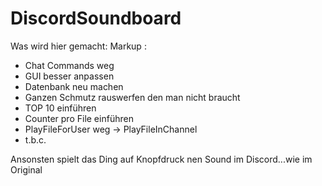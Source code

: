 # DiscordSoundboard

Was wird hier gemacht:
Markup :
* Chat Commands weg
* GUI besser anpassen
* Datenbank neu machen
* Ganzen Schmutz rauswerfen den man nicht braucht
* TOP 10 einführen
* Counter pro File einführen
* PlayFileForUser weg -> PlayFileInChannel
* t.b.c.

Ansonsten spielt das Ding auf Knopfdruck nen Sound im Discord...wie im Original


